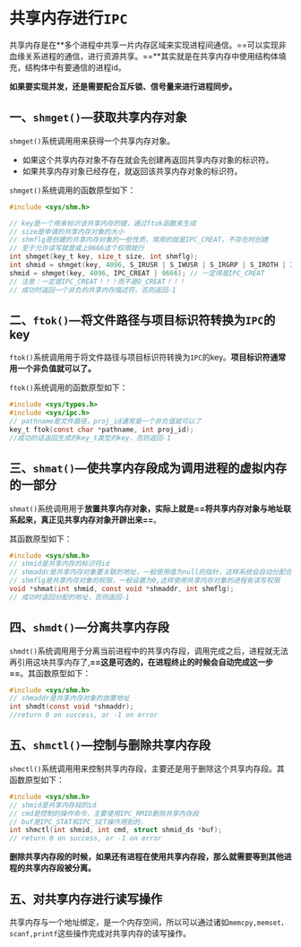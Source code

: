 # 共享内存进行`IPC`

共享内存是在**多个进程中共享一片内存区域来实现进程间通信。==可以实现非血缘关系进程的通信，进行资源共享。==**其实就是在共享内存中使用结构体填充，结构体中有要通信的进程id。

**如果要实现并发，还是需要配合互斥锁、信号量来进行进程同步。**



## 一、`shmget()`—获取共享内存对象

`shmget()`系统调用用来获得一个共享内存对象。

+ 如果这个共享内存对象不存在就会先创建再返回共享内存对象的标识符。
+ 如果共享内存对象已经存在，就返回该共享内存对象的标识符。

`shmget()`系统调用的函数原型如下：

```c
#include <sys/shm.h>

// key是一个用来标识该共享内存的键，通过ftok函数来生成
// size是申请的共享内存对象的大小
// shmflg是创建的共享内存对象的一些性质，常用的就是IPC_CREAT，不存在时创建
// 至于允许读写就是或上0666这个权限就行
int shmget(key_t key, size_t size, int shmflg);
int shmid = shmget(key, 4096, S_IRUSR | S_IWUSR | S_IRGRP | S_IROTH | IPC_CREAT);
shmid = shmget(key, 4096, IPC_CREAT | 0666); // 一定得是IPC_CREAT
// 注意：一定是IPC_CREAT！！！而不是O_CREAT！！！
// 成功时返回一个非负的共享内存描述符，否则返回-1
```



## 二、`ftok()`—将文件路径与项目标识符转换为`IPC`的key

`ftok()`系统调用用于将文件路径与项目标识符转换为`IPC`的key。**项目标识符通常用一个非负值就可以了。**

`ftok()`系统调用的函数原型如下：

```c
#include <sys/types.h>
#include <sys/ipc.h>
// pathname是文件路径，proj_id通常是一个非负值就可以了
key_t ftok(const char *pathname, int proj_id);
//成功的话返回生成的key_t类型的key，否则返回-1
```



## 三、`shmat()`—使共享内存段成为调用进程的虚拟内存的一部分

`shmat()`系统调用用于**放置共享内存对象，实际上就是==将共享内存对象与地址联系起来，真正见共享内存对象开辟出来==**。

其函数原型如下：

```c
#include <sys/shm.h>
// shmid是共享内存的标识符id
// shmaddr是共享内存对象要关联的地址，一般使用值为null的指针，这样系统会自动分配合适的地址
// shmflg是共享内存对象的权限，一般设置为0,这样使用共享内存对象的进程有读写权限
void *shmat(int shmid, const void *shmaddr, int shmflg);
// 成功时返回分配的地址，否则返回-1
```



## 四、`shmdt()`—分离共享内存段

`shmdt()`系统调用用于分离当前进程中的共享内存段，调用完成之后，进程就无法再引用这块共享内存了,**==这是可选的，在进程终止的时候会自动完成这一步==**。其函数原型如下：

```c
#include <sys/shm.h>
// shmaddr是共享内存对象的放置地址
int shmdt(const void *shmaddr);
//return 0 on success, or -1 on error
```



## 五、`shmctl()`—控制与删除共享内存段

`shmctl()`系统调用用来控制共享内存段，主要还是用于删除这个共享内存段。其函数原型如下：

```c
#include <sys/shm.h>
// shmid是共享内存段的id
// cmd是控制的操作命令，主要使用IPC_RMID删除共享内存段
// buf是IPC_STAT和IPC_SET操作用到的，
int shmctl(int shmid, int cmd, struct shmid_ds *buf);
// return 0 on success, or -1 on error
```

**删除共享内存段的时候，如果还有进程在使用共享内存段，那么就需要等到其他进程的共享内存段被分离。**





## 五、对共享内存进行读写操作

共享内存与一个地址绑定，是一个内存空间，所以可以通过诸如`memcpy,memset，scanf,printf`这些操作完成对共享内存的读写操作。

